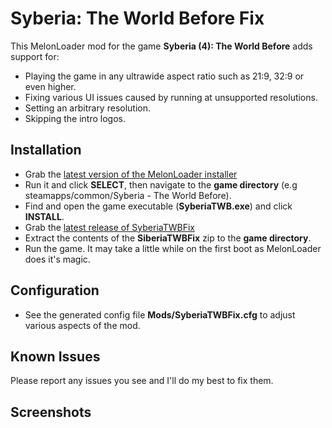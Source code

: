 # Syberia: The World Before Fix

This MelonLoader mod for the game **Syberia (4): The World Before** adds support for:
- Playing the game in any ultrawide aspect ratio such as 21:9, 32:9 or even higher.
- Fixing various UI issues caused by running at unsupported resolutions.
- Setting an arbitrary resolution.
- Skipping the intro logos.

## Installation
- Grab the [latest version of the MelonLoader installer](https://github.com/HerpDerpinstine/MelonLoader/releases/latest/download/MelonLoader.Installer.exe)
- Run it and click **SELECT**, then navigate to the **game directory** (e.g steamapps/common/Syberia - The World Before).
- Find and open the game executable (**SyberiaTWB.exe**) and click **INSTALL**.
- Grab the [latest release of SyberiaTWBFix](https://github.com/Lyall/SyberiaTWBFix/releases)
- Extract the contents of the **SiberiaTWBFix** zip to the **game directory**.
- Run the game. It may take a little while on the first boot as MelonLoader does it's magic.


## Configuration
- See the generated config file **Mods/SyberiaTWBFix.cfg** to adjust various aspects of the mod.

## Known Issues
Please report any issues you see and I'll do my best to fix them.

## Screenshots


